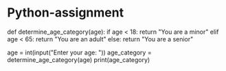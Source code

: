 # Python-assignment
def determine_age_category(age):
    if age < 18:
        return "You are a minor"
    elif age < 65:
        return "You are an adult"
    else:
        return "You are a senior"

age = int(input("Enter your age: "))
age_category = determine_age_category(age)
print(age_category)
